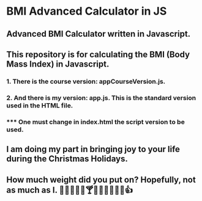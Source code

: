 # BMI Advanced Calculator in JS
## Advanced BMI Calculator written in Javascript.

## This repository is for calculating the BMI (Body Mass Index) in Javascript.
### 1. There is the course version: appCourseVersion.js.
### 2. And there is my version: app.js. This is the standard version used in the HTML file.
### *** One must change in index.html the script version to be used.

## I am doing my part in bringing joy to your life during the Christmas Holidays.
## How much weight did you put on? Hopefully, not as much as I. 🍷🍾🍺🍻🥂🍸🍹😀😜😵🥴🌟👍
